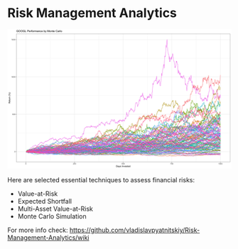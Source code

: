 # Risk Management Analytics

![](https://github.com/vladislavpyatnitskiy/Data-Visualisation-for-finance-in-R/blob/main/Line%20Plot/Monte%20Carlo/Monte%20Plot.jpeg?raw=true)

Here are selected essential techniques to assess financial risks:

* Value-at-Risk
* Expected Shortfall
* Multi-Asset Value-at-Risk
* Monte Carlo Simulation

For more info check: https://github.com/vladislavpyatnitskiy/Risk-Management-Analytics/wiki
